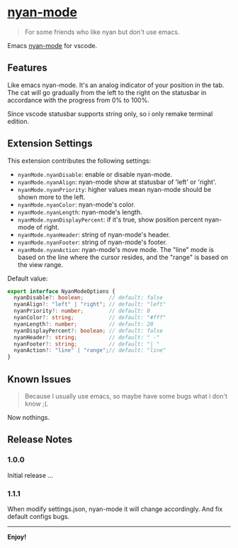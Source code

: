# [nyan-mode](https://github.com/zakudriver/nyan-mode-vscode)

>For some friends who like nyan but don't use emacs.

Emacs [nyan-mode](https://github.com/TeMPOraL/nyan-mode) for vscode.

## Features

Like emacs nyan-mode. It's an analog indicator of your position in the tab. The cat will go gradually from the left to the right on the statusbar in accordance with the progress from 0% to 100%.

Since vscode statusbar supports string only, so i only remake terminal edition.

## Extension Settings

This extension contributes the following settings:

* `nyanMode.nyanDisable`: enable or disable nyan-mode.
* `nyanMode.nyanAlign`: nyan-mode show at statusbar of 'left' or 'right'.
* `nyanMode.nyanPriority`: higher values mean nyan-mode should be shown more to the left.
* `nyanMode.nyanColor`: nyan-mode's color.
* `nyanMode.nyanLength`: nyan-mode's length.
* `nyanMode.nyanDisplayPercent`: if it's true, show position percent nyan-mode of right.
* `nyanMode.nyanHeader`: string of nyan-mode's header.
* `nyanMode.nyanFooter`: string of nyan-mode's footer.
* `nyanMode.nyanAction`: nyan-mode's move mode. The "line" mode is based on the line where the cursor resides, and the "range" is based on the view range. 

Default value:
```typescript
export interface NyanModeOptions {
  nyanDisable?: boolean;        // default: false
  nyanAlign?: "left" | "right"; // default: "left"
  nyanPriority?: number;        // default: 0
  nyanColor?: string;           // default: "#fff"
  nyanLength?: number;          // default: 20
  nyanDisplayPercent?: boolean; // default: false
  nyanHeader?: string;          // default: " -"
  nyanFooter?: string;          // default: "| "
  nyanAction?: "line" | "range";// default: "line"
}
```

## Known Issues

>Because I usually use emacs, so maybe have some bugs what i don't know ;(.

Now nothings.

## Release Notes

### 1.0.0

Initial release ...

### 1.1.1

When modify settings.json, nyan-mode it will change accordingly.
And fix default configs bugs. 

---

**Enjoy!**
